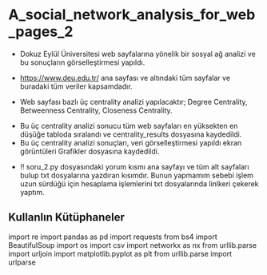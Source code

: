 # A_social_network_analysis_for_web_pages_2
* Dokuz Eylül Üniversitesi web sayfalarına yönelik bir sosyal ağ analizi ve bu sonuçların görselleştirmesi yapıldı. 
* https://www.deu.edu.tr/ ana sayfası ve altındaki tüm sayfalar ve buradaki tüm veriler kapsamdadır.

* Web sayfası bazlı üç centrality analizi yapılacaktır; Degree Centrality, Betweenness 	Centrality, Closeness Centrality. 
- Bu üç centrality analizi sonucu tüm web sayfaları en yüksekten en düşüğe tabloda sıralandı ve centrality_results dosyasına kaydedildi.
- Bu üç centrality analizi sonuçları, veri görselleştirmesi yapıldı ekran görüntüleri Grafikler dosyasına kaydedildi.

* !! soru_2.py dosyasındaki yorum kısmı ana sayfayı ve tüm alt sayfaları bulup txt dosyalarına yazdıran kısımdır.
Bunun yapmamım sebebi işlem uzun sürdüğü için hesaplama işlemlerini txt dosyalarında linlkeri çekerek yaptım.

## Kullanlın Kütüphaneler
import re
import pandas as pd
import requests
from bs4 import BeautifulSoup
import os
import csv
import networkx as nx
from urllib.parse import urljoin
import matplotlib.pyplot as plt
from urllib.parse import urlparse
